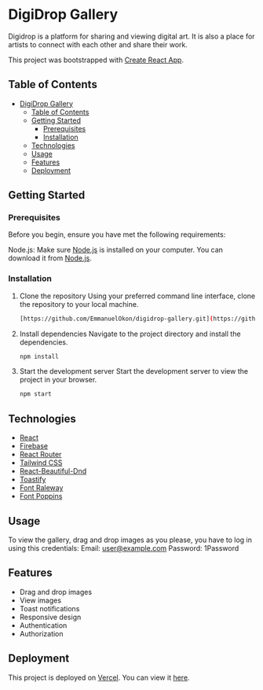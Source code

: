 # DigiDrop Gallery

Digidrop is a platform for sharing and viewing digital art. It is also a place for artists to connect with each other and share their work.

This project was bootstrapped with [Create React App](https://github.com/facebook/create-react-app).

## Table of Contents

- [DigiDrop Gallery](#digidrop-gallery)
  - [Table of Contents](#table-of-contents)
  - [Getting Started](#getting-started)
    - [Prerequisites](#prerequisites)
    - [Installation](#installation)
  - [Technologies](#technologies)
  - [Usage](#usage)
  - [Features](#features)
  - [Deployment](#deployment)

## Getting Started

### Prerequisites

Before you begin, ensure you have met the following requirements:

Node.js: Make sure [Node.js](https://nodejs.org/) is installed on your computer. You can download it from [Node.js](https://nodejs.org/).

### Installation

1. Clone the repository
   Using your preferred command line interface, clone the repository to your local machine.

   ```sh
   [https://github.com/EmmanuelOkon/digidrop-gallery.git](https://github.com/EmmanuelOkon/digidrop-gallery.git)
   ```

2. Install dependencies 
    Navigate to the project directory and install the dependencies.
    
    ```sh
    npm install
    ```

3. Start the development server
    Start the development server to view the project in your browser.
    
    ```sh
    npm start
    ```

## Technologies

- [React](https://reactjs.org/)
- [Firebase](https://firebase.google.com/)
- [React Router](https://reactrouter.com/)
- [Tailwind CSS](https://tailwindcss.com/)
- [React-Beautiful-Dnd](https://github.com/atlassian/react-beautiful-dnd)
- [Toastify](https://apvarun.github.io/toastify-js/)
- [Font Raleway](https://fonts.google.com/specimen/Raleway)
- [Font Poppins](https://fonts.google.com/specimen/Poppins)


## Usage
To view the gallery, drag and drop images as you please, you have to log in using this credentials:
Email: user@example.com
Password: 1Password

## Features
- Drag and drop images
- View images
- Toast notifications
- Responsive design
- Authentication
- Authorization

## Deployment
This project is deployed on [Vercel](https://vercel.com/). You can view it [here](https://digidrop-gallery.vercel.app/).

